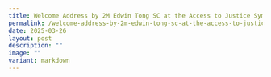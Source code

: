 ```yaml
---
title: Welcome Address by 2M Edwin Tong SC at the Access to Justice Symposium 2025
permalink: /welcome-address-by-2m-edwin-tong-sc-at-the-access-to-justice-symposium-2025/
date: 2025-03-26
layout: post
description: ""
image: ""
variant: markdown
---
```


